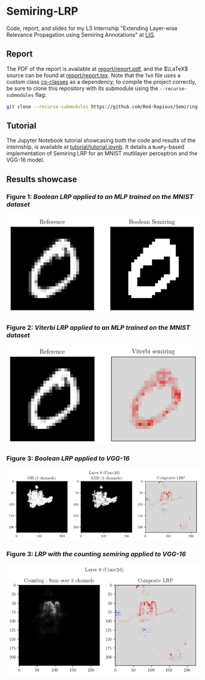 # Semiring-LRP
Code, report, and slides for my L3 Internship "Extending Layer-wise Relevance Propagation using Semiring Annotations" at [LIG](https://www.liglab.fr/en).

## Report
The PDF of the report is available at [report/report.pdf](report/report.pdf), and the $\LaTeX$ source can be found at [report/report.tex](report/report.tex). Note that the `TeX` file uses a custom class [cs-classes](https://github.com/Red-Rapious/cs-classes) as a dependency; to compile the project correctly, be sure to clone this repository with its submodule using the `--recurse-submodules` flag:
```bash
git clone --recurse-submodules https://github.com/Red-Rapious/Semiring-LRP
```

## Tutorial
The Jupyter Notebook tutorial showcasing both the code and results of the internship, is available at [tutorial/tutorial.ipynb](tutorial/tutorial.ipynb). It details a `NumPy`-based implementation of Semiring LRP for an MNIST mutlilayer perceptron and the VGG-16 model.

## Results showcase
### Figure 1: *Boolean LRP applied to an MLP trained on the MNIST dataset*
![](images/boolean.png)

### Figure 2: *Viterbi LRP applied to an MLP trained on the MNIST dataset*
![](images/viterbi.png)

### Figure 3: *Boolean LRP applied to VGG-16*
![](images/vgg-boolean.png)

### Figure 3: *LRP with the counting semiring applied to VGG-16*
![](images/vgg-counting.png)